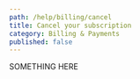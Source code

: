 ```yaml
---
path: /help/billing/cancel
title: Cancel your subscription
category: Billing & Payments
published: false
---
```


SOMETHING HERE
